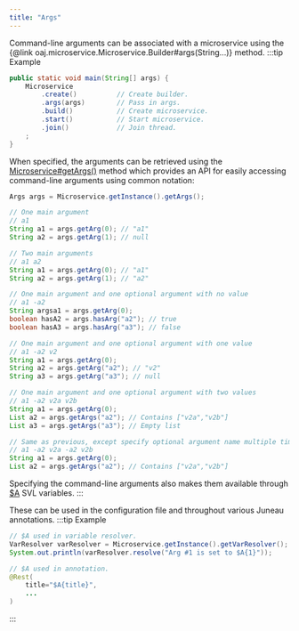 ```yaml
---
title: "Args"
---
```


Command-line arguments can be associated with a microservice using the \{@link oaj.microservice.Microservice.Builder#args(String...)\} method.
:::tip Example


```java
public static void main(String[] args) {
    Microservice
        .create()          // Create builder.
        .args(args)        // Pass in args.
        .build()           // Create microservice.
        .start()           // Start microservice.
        .join()            // Join thread.
    ;
}
```


When specified, the arguments can be retrieved using the [Microservice#getArgs()](../apidocs/org/apache/juneau/microservice/Microservice.html#getArgs()) method which provides
an API for easily accessing command-line arguments using common notation:

```java
Args args = Microservice.getInstance().getArgs();

// One main argument
// a1
String a1 = args.getArg(0); // "a1"
String a2 = args.getArg(1); // null

// Two main arguments
// a1 a2
String a1 = args.getArg(0); // "a1"
String a2 = args.getArg(1); // "a2"

// One main argument and one optional argument with no value
// a1 -a2
String argsa1 = args.getArg(0);
boolean hasA2 = args.hasArg("a2"); // true
boolean hasA3 = args.hasArg("a3"); // false

// One main argument and one optional argument with one value
// a1 -a2 v2
String a1 = args.getArg(0);
String a2 = args.getArg("a2"); // "v2"
String a3 = args.getArg("a3"); // null

// One main argument and one optional argument with two values
// a1 -a2 v2a v2b
String a1 = args.getArg(0);
List a2 = args.getArgs("a2"); // Contains ["v2a","v2b"]
List a3 = args.getArgs("a3"); // Empty list

// Same as previous, except specify optional argument name multiple times
// a1 -a2 v2a -a2 v2b
String a1 = args.getArg(0);
List a2 = args.getArgs("a2"); // Contains ["v2a","v2b"]
```


Specifying the command-line arguments also makes them available through [$A](../apidocs/org/apache/juneau/svl/vars/ArgsVar.html) SVL variables.
:::

These can be used in the configuration file and throughout various Juneau annotations.
:::tip Example


```java
// $A used in variable resolver.
VarResolver varResolver = Microservice.getInstance().getVarResolver();
System.out.println(varResolver.resolve("Arg #1 is set to $A{1}"));
```


```java
// $A used in annotation.
@Rest(
    title="$A{title}",
    ...
)

```

:::
